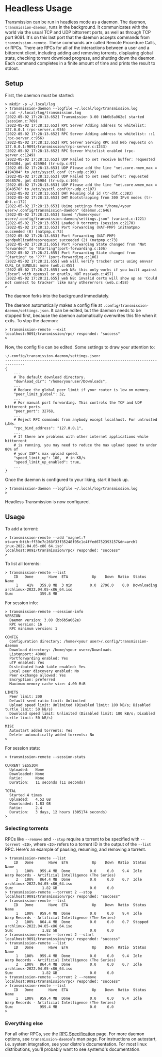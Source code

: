 # Headless Usage

Transmission can be run in headless mode as a daemon. The daemon, `transmission-daemon`, runs in the background. It communicates with the world via the usual TCP and UDP bittorrent ports, as well as through TCP port 9091. It's on this last port that the daemon accepts commands from `transmission-remote`. These commands are called Remote Procedure Calls, or RPCs. There are RPCs for all of the interactions between a user and a bittorrent client, including adding and removing torrents, displaying global stats, checking torrent download progress, and shutting down the daemon. Each command completes in a finite amount of time and prints the result to stdout.

## Setup

First, the daemon must be started:
```
> mkdir -p ~/.local/log
> transmission-daemon --logfile ~/.local/log/transmission.log
> cat ~/.local/log/transmission.log
[2022-05-02 17:28:13.652] Transmission 3.00 (bb6b5a062e) started (session.c:769)
[2022-05-02 17:28:13.652] RPC Server Adding address to whitelist: 127.0.0.1 (rpc-server.c:956)
[2022-05-02 17:28:13.652] RPC Server Adding address to whitelist: ::1 (rpc-server.c:956)
[2022-05-02 17:28:13.652] RPC Server Serving RPC and Web requests on 127.0.0.1:9091/transmission/(rpc-server.c:1243)
[2022-05-02 17:28:13.652] RPC Server Whitelist enabled (rpc-server.c:1249)
[2022-05-02 17:28:13.652] UDP Failed to set receive buffer: requested 4194304, got 425984 (tr-udp.c:97)
[2022-05-02 17:28:13.653] UDP Please add the line "net.core.rmem_max = 4194304" to /etc/sysctl.conf (tr-udp.c:99)
[2022-05-02 17:28:13.653] UDP Failed to set send buffer: requested 1048576, got 425984 (tr-udp.c:105)
[2022-05-02 17:28:13.653] UDP Please add the line "net.core.wmem_max = 1048576" to /etc/sysctl.conf(tr-udp.c:107)
[2022-05-02 17:28:13.653] DHT Reusing old id (tr-dht.c:383)
[2022-05-02 17:28:13.653] DHT Bootstrapping from 300 IPv4 nodes (tr-dht.c:172)
[2022-05-02 17:28:13.653] Using settings from "/home/<your user>/.config/transmission-daemon" (daemon.c:646)
[2022-05-02 17:28:13.653] Saved "/home/<your user>/.config/transmission-daemon/settings.json" (variant.c:1221)
[2022-05-02 17:28:13.653] Loaded 0 torrents (session.c:2170)
[2022-05-02 17:28:13.653] Port Forwarding (NAT-PMP) initnatpmp succeeded (0) (natpmp.c:73)
[2022-05-02 17:28:13.653] Port Forwarding (NAT-PMP) sendpublicaddressrequest succeeded (2) (natpmp.c:73)
[2022-05-02 17:28:21.655] Port Forwarding State changed from "Not forwarded" to "Starting"(port-forwarding.c:106)
[2022-05-02 17:28:21.655] Port Forwarding State changed from "Starting" to "???" (port-forwarding.c:106)
[2022-05-02 17:28:21.655] web will verify tracker certs using envvar CURL_CA_BUNDLE: none (web.c:455)
[2022-05-02 17:28:21.655] web NB: this only works if you built against libcurl with openssl or gnutls, NOT nss(web.c:457)
[2022-05-02 17:28:21.655] web NB: invalid certs will show up as 'Could not connect to tracker' like many othererrors (web.c:458)
> 
```
The daemon forks into the background immediately.

The daemon automatically makes a config file at `.config/transmission-daemon/settings.json`. It can be edited, but the daemon needs to be stopped first, because the daemon automatically overwrites this file when it exits. To stop the daemon:
```
> transmission-remote --exit
localhost:9091/transmission/rpc/ responded: "success"
> 
```

Now, the config file can be edited. Some settings to draw your attention to:
```plain:
~/.config/transmission-daemon/settings.json:
-------------------------------------------------------------------------------
{
    ...
    # The default download directory.
    "download_dir": "/home/youruser/Downloads",
    ...
    # Reduce the global peer limit if your router is low on memory.
    "peer_limit_global": 32,
    ...
    # For manual port forwarding. This controls the TCP and UDP bittorrent ports.
    "peer_port": 32768,
    ...
    # Reject RPC commands from anybody except localhost. For untrusted LANs.
    "rpc_bind_address": "127.0.0.1",
    ...
    # If there are problems with other internet applications while bittorrent
    # is running, you may need to reduce the max upload speed to under 80% of
    # your ISP's max upload speed.
    "speed_limit_up": 100,  # in KB/s
    "speed_limit_up_enabled": true,
    ...
}
```

Once the daemon is configured to your liking, start it back up.
```
> transmission-daemon --logfile ~/.local/log/transmission.log
> 
```
Headless Transmission is now configured.

## Usage
To add a torrent:
```
> transmission-remote --add 'magnet:?xt=urn:btih:ff30c7c268f33f35248f05c1c4ffed6752393157&dn=archl
inux-2022.04.05-x86_64.iso'
localhost:9091/transmission/rpc/ responded: "success"
> 
```
To list all torrents:
```
> transmission-remote --list
    ID   Done       Have  ETA           Up    Down  Ratio  Status       Name
     1    41%   359.8 MB  3 min        0.0  2796.0    0.0  Downloading  archlinux-2022.04.05-x86_64.iso
Sum:            359.8 MB  
```
For session info:
```
> transmission-remote --session-info
VERSION
  Daemon version: 3.00 (bb6b5a062e)
  RPC version: 16
  RPC minimum version: 1

CONFIG
  Configuration directory: /home/<your user>/.config/transmission-daemon
  Download directory: /home/<your user>/Downloads
  Listenport: 40000
  Portforwarding enabled: Yes
  uTP enabled: Yes
  Distributed hash table enabled: Yes
  Local peer discovery enabled: No
  Peer exchange allowed: Yes
  Encryption: preferred
  Maximum memory cache size: 4.00 MiB

LIMITS
  Peer limit: 200
  Default seed ratio limit: Unlimited
  Upload speed limit: Unlimited (Disabled limit: 100 kB/s; Disabled turtle limit: 50 kB/s)
  Download speed limit: Unlimited (Disabled limit: 100 kB/s; Disabled turtle limit: 50 kB/s)

MISC
  Autostart added torrents: Yes
  Delete automatically added torrents: No
> 
```
For session stats:
```
> transmission-remote --session-stats

CURRENT SESSION
  Uploaded:   None
  Downloaded: None
  Ratio:      None
  Duration:   11 seconds (11 seconds)

TOTAL
  Started 4 times
  Uploaded:   4.52 GB
  Downloaded: 1.83 GB
  Ratio:      2.4
  Duration:   3 days, 12 hours (305174 seconds)
> 
```

### Selecting torrents
RPCs like `--remove` and `--stop` require a torrent to be specified with `--torrent <ID>`, where `<ID>` refers to a torrent ID in the output of the `--list` RPC. Here's an example of pausing, resuming, and removing a torrent.
```
> transmission-remote --list
    ID   Done       Have  ETA           Up    Down  Ratio  Status       Name
     1   100%   959.4 MB  Done         0.0     0.0    9.4  Idle         Warp Records - Artificial Intelligence (The Series)
     2   100%   864.4 MB  Done         0.0     0.0    0.7  Idle         archlinux-2022.04.05-x86_64.iso
Sum:             1.82 GB               0.0     0.0
> transmission-remote --torrent 2 --stop
localhost:9091/transmission/rpc/ responded: "success"
> transmission-remote --list
    ID   Done       Have  ETA           Up    Down  Ratio  Status       Name
     1   100%   959.4 MB  Done         0.0     0.0    9.4  Idle         Warp Records - Artificial Intelligence (The Series)
     2   100%   864.4 MB  Done         0.0     0.0    0.7  Stopped      archlinux-2022.04.05-x86_64.iso
Sum:             1.82 GB               0.0     0.0
> transmission-remote --torrent 2 --start
localhost:9091/transmission/rpc/ responded: "success"
> transmission-remote --list
    ID   Done       Have  ETA           Up    Down  Ratio  Status       Name
     1   100%   959.4 MB  Done         0.0     0.0    9.4  Idle         Warp Records - Artificial Intelligence (The Series)
     2   100%   864.4 MB  Done         0.0     0.0    0.7  Idle         archlinux-2022.04.05-x86_64.iso
Sum:             1.82 GB               0.0     0.0
> transmission-remote --torrent 2 --remove
localhost:9091/transmission/rpc/ responded: "success"
> transmission-remote --list
    ID   Done       Have  ETA           Up    Down  Ratio  Status       Name
     1   100%   959.4 MB  Done         0.0     0.0    9.4  Idle         Warp Records - Artificial Intelligence (The Series)
Sum:            959.4 MB               0.0     0.0
> 
```

### Everything else
For all other RPCs, see the [RPC Specification](rpc-spec.md) page. For more daemon options, see `transmission-daemon`'s man page. For instructions on autostart, i.e. system integration, see your distro's documentation. For most linux distributions, you'll probably want to see systemd's documentation.
